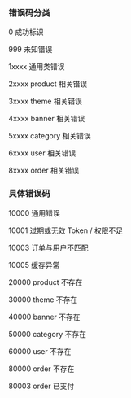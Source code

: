 ### 错误码分类

0 成功标识

999 未知错误

1xxxx 通用类错误

2xxxx product 相关错误

3xxxx theme 相关错误

4xxxx banner 相关错误

5xxxx category 相关错误

6xxxx user 相关错误

8xxxx order 相关错误

### 具体错误码
10000 通用错误

10001 过期或无效 Token / 权限不足

10003 订单与用户不匹配

10005 缓存异常

20000 product 不存在

30000 theme 不存在

40000 banner 不存在

50000 category 不存在

60000 user 不存在

80000 order 不存在

80003 order 已支付
